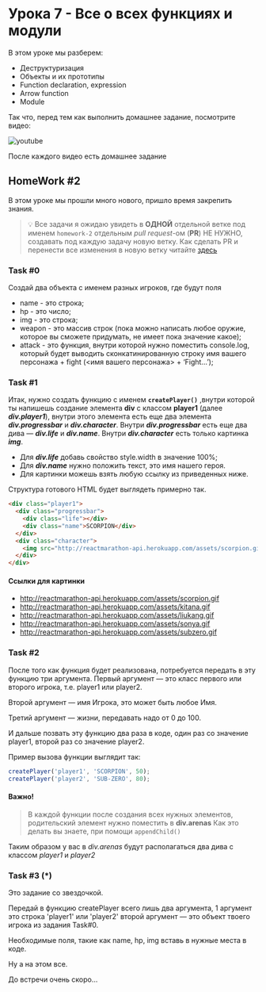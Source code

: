 # Урока 7 - Все о всех функциях и модули

В этом уроке мы разберем:
- Деструктуризация
- Объекты и их прототипы
- Function declaration, expression
- Arrow function
- Module


Так что, перед тем как выполнить домашнее задание, посмотрите видео:

![youtube](https://youtu.be/mONVgmO34Fg)

После каждого видео есть домашнее задание

## HomeWork #2

В этом уроке мы прошли много нового, пришло время закрепить знания.

>💡 Все задачи я ожидаю увидеть в <b>ОДНОЙ</b> отдельной ветке под именем `homework-2` отдельным *pull request*-ом (**PR**) НЕ НУЖНО, создавать под каждую задачу новую ветку.
>Как сделать PR и перенести все изменения в новую ветку читайте [здесь](https://www.notion.so/GitHub-41194b6913484429b7e7c989aa477ecd)

### Task #0

Создай два объекта с именем разных игроков, где будут поля

- name - это строка;
- hp - это число;
- img - это строка;
- weapon - это массив строк (пока можно написать любое оружие, которое вы сможете придумать, не имеет пока значение какое);
- attack - это функция, внутри которой нужно поместить console.log, который будет выводить сконкатинированную строку имя вашего персонажа + fight (<имя вашего персонажа> + ‘Fight...’);

### Task #1

Итак, нужно создать функцию с именем **`createPlayer()`** ,внутри которой ты напишешь создание элемента **div** с классом **player1** (далее ***div.player1***), внутри этого элемента есть еще два элемента ***div.progressbar*** и ***div.character***. Внутри ***div.progressbar*** есть еще два дива —  ***div.life*** и ***div.name***. Внутри ***div.character*** есть только картинка ***img***.

- Для ***div.life*** добавь свойство style.width в значение 100%;
- Для ***div.name*** нужно положить текст, это имя нашего героя.
- Для картинки можешь взять любую ссылку из приведенных ниже.

Структура готового HTML будет выглядеть примерно так.

```html
<div class="player1">
  <div class="progressbar">
    <div class="life"></div>
    <div class="name">SCORPION</div>
  </div>
  <div class="character">
    <img src="http://reactmarathon-api.herokuapp.com/assets/scorpion.gif" />
  </div>
</div>
```

#### Ссылки для картинки

- http://reactmarathon-api.herokuapp.com/assets/scorpion.gif
- http://reactmarathon-api.herokuapp.com/assets/kitana.gif
- http://reactmarathon-api.herokuapp.com/assets/liukang.gif
- http://reactmarathon-api.herokuapp.com/assets/sonya.gif
- http://reactmarathon-api.herokuapp.com/assets/subzero.gif

### Task #2

После того как функция будет реализована, потребуется передать в эту функцию три аргумента. Первый аргумент — это класс первого или второго игрока, т.е. player1 или player2.

Второй аргумент — имя Игрока, это может быть любое Имя.

Третий аргумент — жизни, передавать надо от 0 до 100.

И дальше позвать эту функцию два раза в коде, один раз со значение player1, второй раз со значение player2.

Пример вызова функции выглядит так:

```jsx
createPlayer('player1', 'SCORPION', 50);
createPlayer('player2', 'SUB-ZERO', 80);
```

#### Важно!

> В каждой функции после создания всех нужных элементов, родительский элемент нужно поместить в **div.arenas**
Как это делать вы знаете, при помощи `appendChild()`

Таким образом у вас в *div.arenas* будут располагаться два дива с классом *player1* и *player2*

### Task #3 (*)

Это задание со звездочкой.

Передай в функцию createPlayer всего лишь два аргумента, 1 аргумент это строка 'player1' или 'player2' второй аргумент — это объект твоего игрока из задания Task#0.

Необходимые поля, такие как name, hp, img вставь в нужные места в коде.

Ну а на этом все.

До встречи очень скоро...
